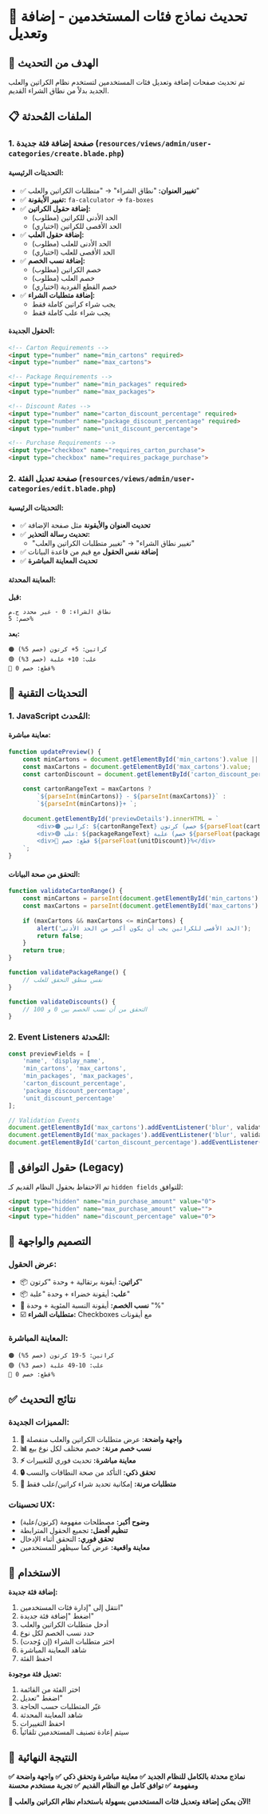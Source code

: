 # 📝 تحديث نماذج فئات المستخدمين - إضافة وتعديل

## 🎯 **الهدف من التحديث**
تم تحديث صفحات إضافة وتعديل فئات المستخدمين لتستخدم نظام الكراتين والعلب الجديد بدلاً من نطاق الشراء القديم.

## 📋 **الملفات المُحدثة**

### 1. **صفحة إضافة فئة جديدة** (`resources/views/admin/user-categories/create.blade.php`)

#### **التحديثات الرئيسية:**
- ✅ **تغيير العنوان:** "نطاق الشراء" → "متطلبات الكراتين والعلب"
- ✅ **تغيير الأيقونة:** `fa-calculator` → `fa-boxes`
- ✅ **إضافة حقول الكراتين:**
  - الحد الأدنى للكراتين (مطلوب)
  - الحد الأقصى للكراتين (اختياري)
- ✅ **إضافة حقول العلب:**
  - الحد الأدنى للعلب (مطلوب)  
  - الحد الأقصى للعلب (اختياري)
- ✅ **إضافة نسب الخصم:**
  - خصم الكراتين (مطلوب)
  - خصم العلب (مطلوب)
  - خصم القطع الفردية (اختياري)
- ✅ **إضافة متطلبات الشراء:**
  - يجب شراء كراتين كاملة فقط
  - يجب شراء علب كاملة فقط

#### **الحقول الجديدة:**
```html
<!-- Carton Requirements -->
<input type="number" name="min_cartons" required>
<input type="number" name="max_cartons">

<!-- Package Requirements -->  
<input type="number" name="min_packages" required>
<input type="number" name="max_packages">

<!-- Discount Rates -->
<input type="number" name="carton_discount_percentage" required>
<input type="number" name="package_discount_percentage" required>  
<input type="number" name="unit_discount_percentage">

<!-- Purchase Requirements -->
<input type="checkbox" name="requires_carton_purchase">
<input type="checkbox" name="requires_package_purchase">
```

### 2. **صفحة تعديل الفئة** (`resources/views/admin/user-categories/edit.blade.php`)

#### **التحديثات الرئيسية:**
- ✅ **تحديث العنوان والأيقونة** مثل صفحة الإضافة
- ✅ **تحديث رسالة التحذير:**
  - "تغيير نطاق الشراء" → "تغيير متطلبات الكراتين والعلب"
- ✅ **إضافة نفس الحقول** مع قيم من قاعدة البيانات
- ✅ **تحديث المعاينة المباشرة**

#### **المعاينة المحدثة:**
**قبل:**
```
نطاق الشراء: 0 - غير محدد ج.م
خصم: 5%
```

**بعد:**
```
🟠 كراتين: 5+ كرتون (خصم 5%)
🟢 علب: 10+ علبة (خصم 3%)  
🔵 قطع: خصم 0%
```

## 🔧 **التحديثات التقنية**

### **1. JavaScript المُحدث:**

#### **معاينة مباشرة:**
```javascript
function updatePreview() {
    const minCartons = document.getElementById('min_cartons').value || '0';
    const maxCartons = document.getElementById('max_cartons').value;
    const cartonDiscount = document.getElementById('carton_discount_percentage').value || '0';
    
    const cartonRangeText = maxCartons ? 
        `${parseInt(minCartons)} - ${parseInt(maxCartons)}` : 
        `${parseInt(minCartons)}+ `;
    
    document.getElementById('previewDetails').innerHTML = `
        <div>🟠 كراتين: ${cartonRangeText} كرتون (خصم ${parseFloat(cartonDiscount)}%)</div>
        <div>🟢 علب: ${packageRangeText} علبة (خصم ${parseFloat(packageDiscount)}%)</div>
        <div>🔵 قطع: خصم ${parseFloat(unitDiscount)}%</div>
    `;
}
```

#### **التحقق من صحة البيانات:**
```javascript
function validateCartonRange() {
    const minCartons = parseInt(document.getElementById('min_cartons').value) || 0;
    const maxCartons = parseInt(document.getElementById('max_cartons').value);
    
    if (maxCartons && maxCartons <= minCartons) {
        alert('الحد الأقصى للكراتين يجب أن يكون أكبر من الحد الأدنى');
        return false;
    }
    return true;
}

function validatePackageRange() {
    // نفس منطق التحقق للعلب
}

function validateDiscounts() {
    // التحقق من أن نسب الخصم بين 0 و 100
}
```

### **2. Event Listeners المُحدثة:**
```javascript
const previewFields = [
    'name', 'display_name', 
    'min_cartons', 'max_cartons', 
    'min_packages', 'max_packages',
    'carton_discount_percentage', 
    'package_discount_percentage', 
    'unit_discount_percentage'
];

// Validation Events
document.getElementById('max_cartons').addEventListener('blur', validateCartonRange);
document.getElementById('max_packages').addEventListener('blur', validatePackageRange);
document.getElementById('carton_discount_percentage').addEventListener('blur', validateDiscounts);
```

## 💾 **حقول التوافق (Legacy)**

تم الاحتفاظ بحقول النظام القديم كـ `hidden fields` للتوافق:
```html
<input type="hidden" name="min_purchase_amount" value="0">
<input type="hidden" name="max_purchase_amount" value="">
<input type="hidden" name="discount_percentage" value="0">
```

## 🎨 **التصميم والواجهة**

### **عرض الحقول:**
- 📦 **كراتين:** أيقونة برتقالية + وحدة "كرتون"
- 📦 **علب:** أيقونة خضراء + وحدة "علبة"  
- 🔢 **نسب الخصم:** أيقونة النسبة المئوية + وحدة "%"
- ☑️ **متطلبات الشراء:** Checkboxes مع أيقونات

### **المعاينة المباشرة:**
```
🟠 كراتين: 5-19 كرتون (خصم 5%)
🟢 علب: 10-49 علبة (خصم 3%)
🔵 قطع: خصم 0%
```

## ✅ **نتائج التحديث**

### **المميزات الجديدة:**
1. **🎯 واجهة واضحة:** عرض متطلبات الكراتين والعلب منفصلة
2. **📊 نسب خصم مرنة:** خصم مختلف لكل نوع بيع
3. **⚡ معاينة مباشرة:** تحديث فوري للتغييرات
4. **🔒 تحقق ذكي:** التأكد من صحة النطاقات والنسب
5. **🔄 متطلبات مرنة:** إمكانية تحديد شراء كراتين/علب فقط

### **تحسينات UX:**
- **وضوح أكبر:** مصطلحات مفهومة (كرتون/علبة)
- **تنظيم أفضل:** تجميع الحقول المترابطة
- **تحقق فوري:** التحقق أثناء الإدخال
- **معاينة واقعية:** عرض كما سيظهر للمستخدمين

## 🚀 **الاستخدام**

**إضافة فئة جديدة:**
1. انتقل إلى "إدارة فئات المستخدمين"
2. اضغط "إضافة فئة جديدة"
3. أدخل متطلبات الكراتين والعلب
4. حدد نسب الخصم لكل نوع
5. اختر متطلبات الشراء (إن وُجدت)
6. شاهد المعاينة المباشرة
7. احفظ الفئة

**تعديل فئة موجودة:**
1. اختر الفئة من القائمة
2. اضغط "تعديل"
3. غيّر المتطلبات حسب الحاجة
4. شاهد المعاينة المحدثة
5. احفظ التغييرات
6. سيتم إعادة تصنيف المستخدمين تلقائياً

## 🎊 **النتيجة النهائية**

**✅ نماذج محدثة بالكامل للنظام الجديد**
**✅ معاينة مباشرة وتحقق ذكي** 
**✅ واجهة واضحة ومفهومة**
**✅ توافق كامل مع النظام القديم**
**✅ تجربة مستخدم محسنة**

**🚀 الآن يمكن إضافة وتعديل فئات المستخدمين بسهولة باستخدام نظام الكراتين والعلب!**
